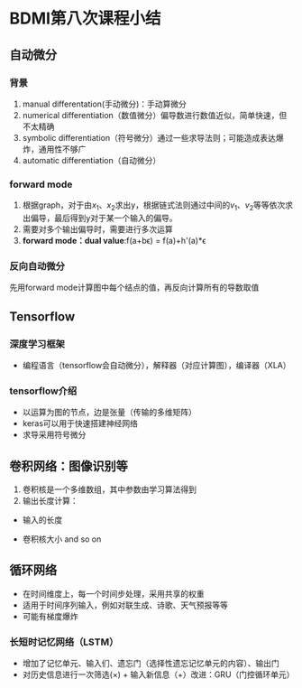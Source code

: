 # BDMI第八次课程小结

 ## 自动微分

### 背景

1. manual differentation(手动微分)：手动算微分
2. numerical differentiation（数值微分）偏导数进行数值近似，简单快速，但不太精确
3. symbolic differentiation（符号微分）通过一些求导法则；可能造成表达爆炸，通用性不够广
4. automatic differentiation（自动微分）

### forward mode

1. 根据graph，对于由$x_1、x_2$求出y，根据链式法则通过中间的$v_1、v_2$等等依次求出偏导，最后得到y对于某一个输入的偏导。
2. 需要对多个输出偏导时，需要进行多次运算
3. **forward mode：dual value**:f(a+bϵ) = f(a)+h'(a)*ϵ

### 反向自动微分

先用forward mode计算图中每个结点的值，再反向计算所有的导数取值

## Tensorflow

### 深度学习框架

- 编程语言（tensorflow会自动微分），解释器（对应计算图），编译器（XLA）

### tensorflow介绍

- 以运算为图的节点，边是张量（传输的多维矩阵）
- keras可以用于快速搭建神经网络
- 求导采用符号微分

## 卷积网络：图像识别等

1. 卷积核是一个多维数组，其中参数由学习算法得到
2. 输出长度计算：

- 输入的长度

- 卷积核大小
and so on

## 循环网络

- 在时间维度上，每一个时间步处理，采用共享的权重
- 适用于时间序列输入，例如对联生成、诗歌、天气预报等等
- 可能有梯度爆炸

### 长短时记忆网络（LSTM）

- 增加了记忆单元、输入们、遗忘门（选择性遗忘记忆单元的内容）、输出门
- 对历史信息进行一次筛选(×) + 输入新信息（+）改进：GRU（门控循环单元）


​	

​	  